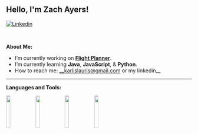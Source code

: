 <!-- Your title -->
## Hello, I'm Zach Ayers!

<!-- Your badges
You can use the website to generate badges: https://shields.io/
-->

[![Linkedin](https://img.shields.io/badge/-LinkedIn-blue?style=flat&logo=Linkedin&logoColor=white)](https://www.linkedin.com/in/karlis-lauris-simanovics-b8739b24b/)

&nbsp;

<!-- Talking about you -->
**About Me:**

- I’m currently working on __[Flight Planner](https://github.com/KarlisLauris/flight-planner)__.
- I’m currently learning __Java__, __JavaScript__, & __Python__.
- How to reach me: __karlislauris@gmail.com or my linkedin__

---

**Languages and Tools:**

<p>
  <code><img width="15%" src="https://www.vectorlogo.zone/logos/javascript/javascript-ar21.svg"></code>
  <code><img width="15%" src="https://www.vectorlogo.zone/logos/typescriptlang/typescriptlang-ar21.svg"></code>
  <code><img width="15%" src="https://www.vectorlogo.zone/logos/python/python-ar21.svg"></code>
  <code><img width="15%" src="https://www.vectorlogo.zone/logos/java/java-icon.svg"></code>
</p>

